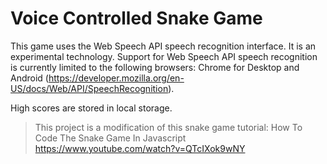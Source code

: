 # Voice Controlled Snake Game

This game uses the Web Speech API speech recognition interface. It is an experimental technology. Support for Web Speech API speech recognition is currently limited to the following browsers: Chrome for Desktop and Android (https://developer.mozilla.org/en-US/docs/Web/API/SpeechRecognition).

High scores are stored in local storage.

> This project is a modification of this snake game tutorial: How To Code The Snake Game In Javascript <https://www.youtube.com/watch?v=QTcIXok9wNY>